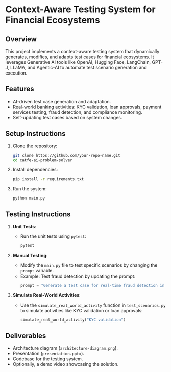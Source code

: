 # Context-Aware Testing System for Financial Ecosystems

## Overview
This project implements a context-aware testing system that dynamically generates, modifies, and adapts test cases for financial ecosystems. It leverages Generative AI tools like OpenAI, Hugging Face, LangChain, GPT-J, LLaMA, and Agentic-AI to automate test scenario generation and execution.

## Features
- AI-driven test case generation and adaptation.
- Real-world banking activities: KYC validation, loan approvals, payment services testing, fraud detection, and compliance monitoring.
- Self-updating test cases based on system changes.

## Setup Instructions
1. Clone the repository:
   ```bash
   git clone https://github.com/your-repo-name.git
   cd catfe-ai-problem-solver
   ```

2. Install dependencies:
   ```bash
   pip install -r requirements.txt
   ```

3. Run the system:
   ```bash
   python main.py
   ```

## Testing Instructions
1. **Unit Tests**:
   - Run the unit tests using `pytest`:
     ```bash
     pytest
     ```

2. **Manual Testing**:
   - Modify the `main.py` file to test specific scenarios by changing the `prompt` variable.
   - Example: Test fraud detection by updating the prompt:
     ```python
     prompt = "Generate a test case for real-time fraud detection in a banking system."
     ```

3. **Simulate Real-World Activities**:
   - Use the `simulate_real_world_activity` function in `test_scenarios.py` to simulate activities like KYC validation or loan approvals:
     ```python
     simulate_real_world_activity("KYC validation")
     ```

## Deliverables
- Architecture diagram (`architecture-diagram.png`).
- Presentation (`presentation.pptx`).
- Codebase for the testing system.
- Optionally, a demo video showcasing the solution.
